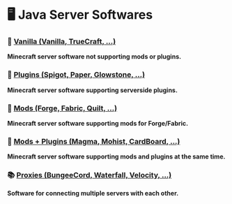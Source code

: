 # 🖥 Java Server Softwares

### 📗 [Vanilla (Vanilla, TrueCraft, ...)](/java/VANILLA.md)
**Minecraft server software not supporting mods or plugins.**
### 📘 [Plugins (Spigot, Paper, Glowstone, ...)](/java/PLUGINS.md)
**Minecraft server software supporting serverside plugins.**
### 📙 [Mods (Forge, Fabric, Quilt, ...)](/java/MODS.md)
**Minecraft server software supporting mods for Forge/Fabric.**
### 📕 [Mods + Plugins (Magma, Mohist, CardBoard, ...)](/java/MODS+PLUGINS.md)
**Minecraft server software supporting mods and plugins at the same time.**

### 📚 [Proxies (BungeeCord, Waterfall, Velocity, ...)](/java/PROXIES.md)
**Software for connecting multiple servers with each other.**

